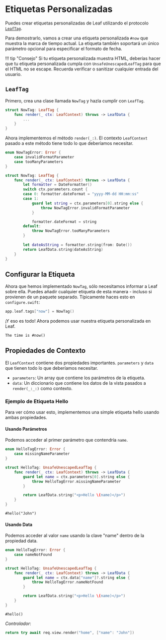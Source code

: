 # Etiquetas Personalizadas

Puedes crear etiquetas personalizadas de Leaf utilizando el protocolo [`LeafTag`](https://api.vapor.codes/leafkit/documentation/leafkit/leaftag).

Para demostrarlo, vamos a crear una etiqueta personalizada `#now` que muestra la marca de tiempo actual. La etiqueta también soportará un único parámetro opcional para especificar el formato de fecha.

!!! tip "Consejo"
	Si tu etiqueta personalizada muestra HTML, deberías hacer que tu etiqueta personalizada cumpla con `UnsafeUnescapedLeafTag` para que el HTML no se escape. Recuerda verificar o sanitizar cualquier entrada del usuario.

## `LeafTag`

Primero, crea una clase llamada `NowTag` y hazla cumplir con `LeafTag`.

```swift
struct NowTag: LeafTag {
    func render(_ ctx: LeafContext) throws -> LeafData {
        ...
    }
}
```

Ahora implementemos el método `render(_:)`. El contexto `LeafContext` pasado a este método tiene todo lo que deberíamos necesitar.

```swift
enum NowTagError: Error {
    case invalidFormatParameter
    case tooManyParameters
}

struct NowTag: LeafTag {
    func render(_ ctx: LeafContext) throws -> LeafData {
        let formatter = DateFormatter()
        switch ctx.parameters.count {
        case 0: formatter.dateFormat = "yyyy-MM-dd HH:mm:ss"
        case 1:
            guard let string = ctx.parameters[0].string else {
                throw NowTagError.invalidFormatParameter
            }

            formatter.dateFormat = string
        default:
            throw NowTagError.tooManyParameters
	    }
    
        let dateAsString = formatter.string(from: Date())
        return LeafData.string(dateAsString)
    }
}
```

## Configurar la Etiqueta

Ahora que hemos implementado `NowTag`, sólo necesitamos informar a Leaf sobre ella. Puedes añadir cualquier etiqueta de esta manera - incluso si provienen de un paquete separado. Típicamente haces esto en `configure.swift`:

```swift
app.leaf.tags["now"] = NowTag()
```

¡Y eso es todo! Ahora podemos usar nuestra etiqueta personalizada en Leaf.

```leaf
The time is #now()
```

## Propiedades de Contexto

El `LeafContext` contiene dos propiedades importantes. `parameters` y `data` que tienen todo lo que deberíamos necesitar.

- `parameters`: Un array que contiene los parámetros de la etiqueta.
- `data`: Un diccionario que contiene los datos de la vista pasados a `render(_:_:)` como contexto.

### Ejemplo de Etiqueta Hello

Para ver cómo usar esto, implementemos una simple etiqueta hello usando ambas propiedades.

#### Usando Parámetros

Podemos acceder al primer parámetro que contendría `name`.

```swift
enum HelloTagError: Error {
    case missingNameParameter
}

struct HelloTag: UnsafeUnescapedLeafTag {
    func render(_ ctx: LeafContext) throws -> LeafData {
        guard let name = ctx.parameters[0].string else {
            throw HelloTagError.missingNameParameter
        }

        return LeafData.string("<p>Hello \(name)</p>")
    }
}
```

```leaf
#hello("John")
```

#### Usando Data

Podemos acceder al valor `name` usando la clave "name" dentro de la propiedad data.

```swift
enum HelloTagError: Error {
    case nameNotFound
}

struct HelloTag: UnsafeUnescapedLeafTag {
    func render(_ ctx: LeafContext) throws -> LeafData {
        guard let name = ctx.data["name"]?.string else {
            throw HelloTagError.nameNotFound
        }

        return LeafData.string("<p>Hello \(name)</p>")
    }
}
```

```leaf
#hello()
```

_Controlador_:

```swift
return try await req.view.render("home", ["name": "John"])
```
